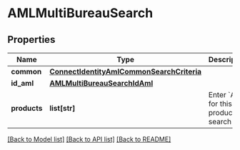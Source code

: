 # AMLMultiBureauSearch

## Properties
Name | Type | Description | Notes
------------ | ------------- | ------------- | -------------
**common** | [**ConnectIdentityAmlCommonSearchCriteria**](ConnectIdentityAmlCommonSearchCriteria.md) |  | [optional] 
**id_aml** | [**AMLMultiBureauSearchIdAml**](AMLMultiBureauSearchIdAml.md) |  | [optional] 
**products** | **list[str]** | Enter &#x60;AML&#x60; for this product search | [optional] 

[[Back to Model list]](../README.md#documentation-for-models) [[Back to API list]](../README.md#documentation-for-api-endpoints) [[Back to README]](../README.md)

